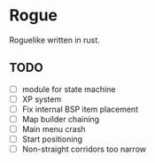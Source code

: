 # Rogue
Roguelike written in rust.

## TODO
- [ ] module for state machine
- [ ] XP system
- [ ] Fix internal BSP item placement
- [ ] Map builder chaining
- [ ] Main menu crash
- [ ] Start positioning
- [ ] Non-straight corridors too narrow
